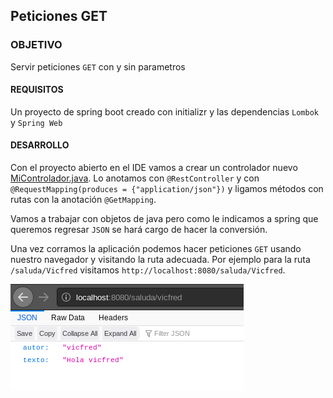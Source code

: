 ## Peticiones GET

### OBJETIVO

Servir peticiones `GET` con y sin parametros

#### REQUISITOS

Un proyecto de spring boot creado con initializr y las dependencias `Lombok` y `Spring Web`

#### DESARROLLO

Con el proyecto abierto en el IDE vamos a crear un controlador nuevo [MiControlador.java](demo/src/main/java/com/example/demo/MiControlador.java). Lo anotamos con `@RestController` y con `@RequestMapping(produces = {"application/json"})` y ligamos métodos con rutas con la anotación `@GetMapping`.

Vamos a trabajar con objetos de java pero como le indicamos a spring que queremos regresar `JSON` se hará cargo de hacer la conversión.

Una vez corramos la aplicación podemos hacer peticiones `GET` usando nuestro navegador y visitando la ruta adecuada. Por ejemplo para la ruta `/saluda/Vicfred` visitamos `http://localhost:8080/saluda/Vicfred`.

![saluda](saluda.png)

